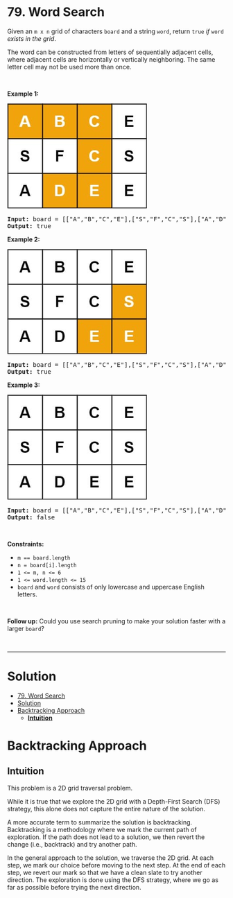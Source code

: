 # 79. Word Search

<p>Given an <code>m x n</code> grid of characters <code>board</code> and a string <code>word</code>, return <code>true</code> <em>if</em> <code>word</code> <em>exists in the grid</em>.</p>

<p>The word can be constructed from letters of sequentially adjacent cells, where adjacent cells are horizontally or vertically neighboring. The same letter cell may not be used more than once.</p>

<p>&nbsp;</p>
<p><strong class="example">Example 1:</strong></p>
<img alt="" src="img/79-1.jpg" style="width: 322px; height: 242px;">
<pre><strong>Input:</strong> board = [["A","B","C","E"],["S","F","C","S"],["A","D","E","E"]], word = "ABCCED"
<strong>Output:</strong> true
</pre>

<p><strong class="example">Example 2:</strong></p>
<img alt="" src="img/79-2.jpg" style="width: 322px; height: 242px;">
<pre><strong>Input:</strong> board = [["A","B","C","E"],["S","F","C","S"],["A","D","E","E"]], word = "SEE"
<strong>Output:</strong> true
</pre>

<p><strong class="example">Example 3:</strong></p>
<img alt="" src="img/79-3.jpg" style="width: 322px; height: 242px;">
<pre><strong>Input:</strong> board = [["A","B","C","E"],["S","F","C","S"],["A","D","E","E"]], word = "ABCB"
<strong>Output:</strong> false
</pre>

<p>&nbsp;</p>
<p><strong>Constraints:</strong></p>

<ul>
  <li><code>m == board.length</code></li>
  <li><code>n = board[i].length</code></li>
  <li><code>1 &lt;= m, n &lt;= 6</code></li>
  <li><code>1 &lt;= word.length &lt;= 15</code></li>
  <li><code>board</code> and <code>word</code> consists of only lowercase and uppercase English letters.</li>
</ul>

<p>&nbsp;</p>
<p><strong>Follow up:</strong> Could you use search pruning to make your solution faster with a larger <code>board</code>?</p>

<br>

---

# Solution

- [79. Word Search](#79-word-search)
- [Solution](#solution)
- [Backtracking Approach](#backtracking-approach)
  - [**Intuition**](#intuition)

# Backtracking Approach

## **Intuition**

This problem is a 2D grid traversal problem.

While it is true that we explore the 2D grid with a Depth-First Search (DFS) strategy, this alone does not capture the entire nature of the solution.

A more accurate term to summarize the solution is backtracking. Backtracking is a methodology where we mark the current path of exploration. If the path does not lead to a solution, we then revert the change (i.e., backtrack) and try another path.

In the general approach to the solution, we traverse the 2D grid. At each step, we mark our choice before moving to the next step. At the end of each step, we revert our mark so that we have a clean slate to try another direction. The exploration is done using the DFS strategy, where we go as far as possible before trying the next direction.

